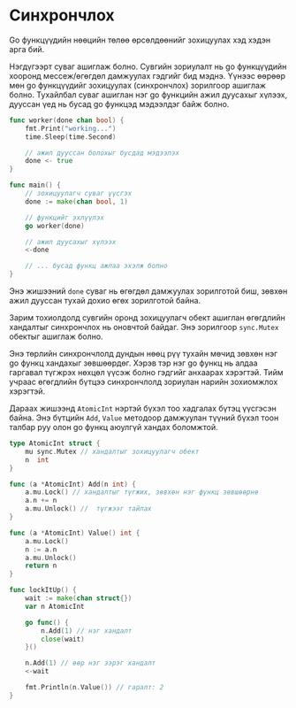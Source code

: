 #  Синхрончлох

Go функцүүдийн нөөцийн төлөө өрсөлдөөнийг зохицуулах хэд хэдэн арга бий.

Нэгдүгээрт суваг ашиглаж болно. Сувгийн зориулалт нь go функцүүдийн хооронд мессеж/өгөгдөл дамжуулах гэдгийг бид мэднэ. Үүнээс өөрөөр мөн go функцүүдийг зохицуулах (синхрончлох) зорилгоор ашиглаж болно. Тухайлбал суваг ашиглан нэг go функцийн ажил дуусахыг хүлээх, дууссан үед нь бусад go функцэд мэдээлдэг байж болно.

```go
func worker(done chan bool) {
    fmt.Print("working...")
    time.Sleep(time.Second)

    // ажил дууссан болохыг бусдад мэдээлэх
    done <- true
}

func main() {
    // зохицуулагч суваг үүсгэх
    done := make(chan bool, 1)

    // функцийг эхлүүлэх
    go worker(done)

    // ажил дуусахыг хүлээх
    <-done

    // ... бусад функц ажлаа эхэлж болно
}
```
Энэ жишээний `done` суваг нь өгөгдөл дамжуулах зорилготой биш, зөвхөн ажил дууссан тухай дохио өгөх зорилготой байна.

Зарим тохиолдолд сувгийн оронд зохицуулагч обект ашиглан өгөгдлийн хандалтыг синхрончлох нь оновчтой байдаг. Энэ зорилгоор `sync.Mutex` обектыг ашиглаж болно.

Энэ төрлийн синхрончлолд дундын нөөц рүү тухайн мөчид зөвхөн нэг go функц хандахыг зөвшөөрдөг. Хэрэв тэр нэг go функц нь алдаа гаргавал түгжрэх нөхцөл үүсэж болно гэдгийг анхаарах хэрэгтэй. Тийм учраас өгөгдлийн бүтцээ синхрончлолд зориулан нарийн зохиомжлох хэрэгтэй.

Дараах жишээнд `AtomicInt` нэртэй бүхэл тоо хадгалах бүтэц үүсгэсэн байна. Энэ бүтцийн `Add`, `Value` методоор дамжуулан түүний бүхэл тоон талбар руу олон go функц  аюулгүй  хандах боломжтой.

```go
type AtomicInt struct {
    mu sync.Mutex // хандалтыг зохицуулагч обект
    n  int
}

func (a *AtomicInt) Add(n int) {
    a.mu.Lock() // хандалтыг түгжих, зөвхөн нэг функц зөвшөөрнө​
    a.n += n
    a.mu.Unlock() //  түгжээг тайлах
}

func (a *AtomicInt) Value() int {
    a.mu.Lock()
    n := a.n
    a.mu.Unlock()
    return n
}

func lockItUp() {
    wait := make(chan struct{})
    var n AtomicInt

    go func() {
        n.Add(1) // нэг хандалт
        close(wait)
    }()

    n.Add(1) // өөр нэг зэрэг хандалт
    <-wait

    fmt.Println(n.Value()) // гаралт: 2
}
```

